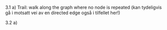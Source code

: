 3.1
a) Trail: walk along the graph where no node is repeated (kan tydeligvis gå i motsatt vei av en directed edge også i tilfellet her!)

3.2
a)
